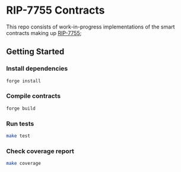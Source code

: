 # RIP-7755 Contracts

This repo consists of work-in-progress implementations of the smart contracts making up [RIP-7755](https://github.com/ethereum/RIPs/pull/31);

## Getting Started

### Install dependencies

```bash
forge install
```

### Compile contracts

```bash
forge build
```

### Run tests

```bash
make test
```

### Check coverage report

```bash
make coverage
```

